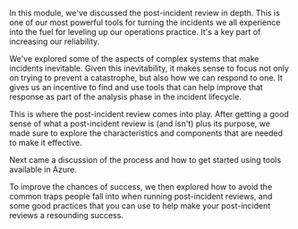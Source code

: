 In this module, we've discussed the post-incident review in depth. This is
one of our most powerful tools for turning the incidents we all experience
into the fuel for leveling up our operations practice. It's a key part of
increasing our reliability.

We've explored some of the aspects of complex systems that make incidents
inevitable. Given this inevitability, it makes sense to focus not only on
trying to prevent a catastrophe, but also how we can respond to one. It
gives us an incentive to find and use tools that can help improve that
response as part of the analysis phase in the incident lifecycle.

This is where the post-incident review comes into play. After getting a
good sense of what a post-incident review is (and isn't) plus its
purpose, we made sure to explore the characteristics and components that
are needed to make it effective.

Next came a discussion of the process and how to get started using tools
available in Azure.

To improve the chances of success, we then explored how to avoid the common
traps people fall into when running post-incident reviews, and some good
practices that you can use to help make your post-incident reviews a
resounding success.
